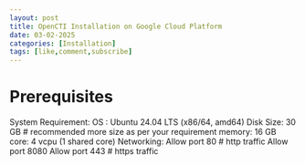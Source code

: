 ```yaml
---
layout: post
title: OpenCTI Installation on Google Cloud Platform
date: 03-02-2025
categories: [Installation]
tags: [like,comment,subscribe]
---
```





# Prerequisites
System Requirement: 
	OS : Ubuntu 24.04 LTS (x86/64, amd64)
	Disk Size: 30 GB     # recommended more size as per your requirement 
	memory: 16 GB
	core: 4 vcpu (1 shared core)
	Networking: 
		Allow port 80 # http traffic
		Allow port 8080
		Allow port 443 # https traffic

